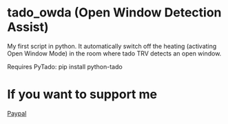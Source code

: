 # tado_owda (Open Window Detection Assist)

My first script in python.
It automatically switch off the heating (activating Open Window Mode) in the room where tado TRV detects an open window.

Requires PyTado:
pip install python-tado

# If you want to support me
[Paypal](https://paypal.me/adrianslabu)
